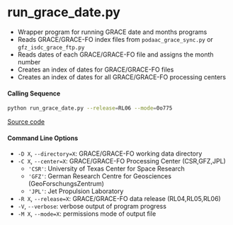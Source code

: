 run_grace_date.py
=================

 - Wrapper program for running GRACE date and months programs
 - Reads GRACE/GRACE-FO index files from `podaac_grace_sync.py` or `gfz_isdc_grace_ftp.py`  
 - Reads dates of each GRACE/GRACE-FO file and assigns the month number  
 - Creates an index of dates for GRACE/GRACE-FO files  
 - Creates an index of dates for all GRACE/GRACE-FO processing centers  

#### Calling Sequence
```bash
python run_grace_date.py --release=RL06 --mode=0o775
```
[Source code](https://github.com/tsutterley/read-GRACE-harmonics/blob/master/scripts/run_grace_date.py)

#### Command Line Options  
 - `-D X`, `--directory=X`: GRACE/GRACE-FO working data directory
 - `-C X`, `--center=X`: GRACE/GRACE-FO Processing Center (CSR,GFZ,JPL) 
    * `'CSR'`: University of Texas Center for Space Research  
    * `'GFZ'`: German Research Centre for Geosciences (GeoForschungsZentrum)
    * `'JPL'`: Jet Propulsion Laboratory    
 - `-R X`, `--release=X`: GRACE/GRACE-FO data release (RL04,RL05,RL06)
 - `-V`, `--verbose`: verbose output of program progress
 - `-M X`, `--mode=X`: permissions mode of output file
